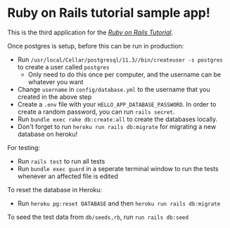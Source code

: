 
# Ruby on Rails tutorial sample app!

This is the third application for the [*Ruby on Rails Tutorial*](https://www.railstutorial.org/).


Once postgres is setup, before this can be run in production:
* Run `/usr/local/Cellar/postgresql/11.3//bin/createuser -s postgres` to create a user called `postgres`
  * Only need to do this once per computer, and the username can be whatever you want
* Change `username` in `config/database.yml` to the username that you created in the above step
* Create a `.env` file with your `HELLO_APP_DATABASE_PASSWORD`. In order to create a random password, you can run `rails secret`.
* Run `bundle exec rake db:create:all` to create the databases locally.
* Don't forget to run `heroku run rails db:migrate` for migrating a new database on heroku!

For testing:
* Run `rails test` to run all tests
* Run `bundle exec guard` in a seperate terminal window to run the tests whenever an affected file is edited

To reset the database in Heroku:
* Run `heroku pg:reset DATABASE` and then `heroku run rails db:migrate`

To seed the test data from `db/seeds,rb`, run `run rails db:seed`
